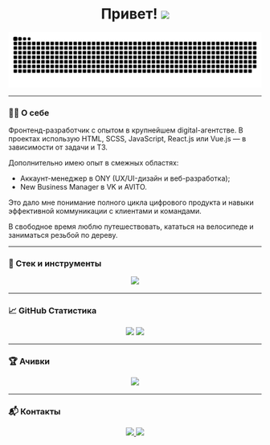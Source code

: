 <h1 align="center">
  Привет! <img src="https://media.giphy.com/media/hvRJCLFzcasrR4ia7z/giphy.gif" width="30px"/>
</h1>

<p align="center">
  <img src="https://raw.githubusercontent.com/platane/snk/output/github-contribution-grid-snake.svg" alt="animated grid" />
</p>

---

### 🙋‍♂️ О себе

Фронтенд-разработчик с опытом в крупнейшем digital-агентстве. В проектах использую HTML, SCSS, JavaScript, React.js или Vue.js — в зависимости от задачи и ТЗ.  

Дополнительно имею опыт в смежных областях:

- Аккаунт-менеджер в ONY (UX/UI-дизайн и веб-разработка);
- New Business Manager в VK и AVITO.

Это дало мне понимание полного цикла цифрового продукта и навыки эффективной коммуникации с клиентами и командами.

В свободное время люблю путешествовать, кататься на велосипеде и заниматься резьбой по дереву.

---

### 🧰 Стек и инструменты

<p align="center">
  <img src="https://skillicons.dev/icons?i=html,css,sass,less,js,ts,react,vue,webpack,tailwind,bootstrap,jquery,nodejs,express,nginx,bash,git,github,postman,vscode,eslint" />
</p>

---

### 📈 GitHub Статистика

<div align="center">
  <img height="170" src="https://github-readme-stats.vercel.app/api?username=Yaroslav-Chertov&show_icons=true&theme=tokyonight&hide_border=true" />
  <img height="170" src="https://github-readme-stats.vercel.app/api/top-langs/?username=Yaroslav-Chertov&layout=compact&theme=tokyonight&hide_border=true" />
</div>

---

### 🏆 Ачивки

<p align="center">
  <img src="https://github-profile-trophy.vercel.app/?username=Yaroslav-Chertov&theme=onedark&no-frame=true&title=Commit,PR,Repo,Followers" />
</p>

---

### 📬 Контакты

<p align="center">
  <a href="https://t.me/yaroslav_chertov">
    <img src="https://img.shields.io/badge/Telegram-2CA5E0?style=for-the-badge&logo=telegram&logoColor=white" />
  </a>
  <a href="https://www.linkedin.com/in/yaroslav-chertov/">
    <img src="https://img.shields.io/badge/LinkedIn-0077B5?style=for-the-badge&logo=linkedin&logoColor=white" />
  </a>
</p>
